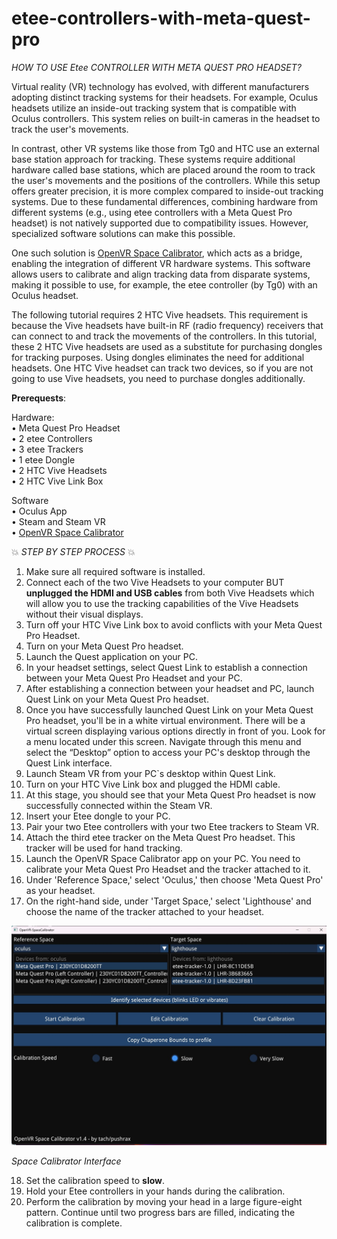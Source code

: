 # etee-controllers-with-meta-quest-pro

_HOW TO USE Etee CONTROLLER WITH META QUEST PRO HEADSET?_

Virtual reality (VR) technology has evolved, with different manufacturers adopting distinct tracking systems for their headsets. For example, Oculus headsets utilize an inside-out tracking system that is compatible with Oculus controllers. This system relies on built-in cameras in the headset to track the user's movements.   
  
In contrast, other VR systems like those from Tg0 and HTC use an external base station approach for tracking. These systems require additional hardware called base stations, which are placed around the room to track the user's movements and the positions of the controllers. While this setup offers greater precision, it is more complex compared to inside-out tracking systems.
Due to these fundamental differences, combining hardware from different systems (e.g., using etee controllers with a Meta Quest Pro headset) is not natively supported due to compatibility issues. However, specialized software solutions can make this possible.  
  
One such solution is [OpenVR Space Calibrator](https://github.com/pushrax/OpenVR-SpaceCalibrator), which acts as a bridge, enabling the integration of different VR hardware systems. This software allows users to calibrate and align tracking data from disparate systems, making it possible to use, for example, the etee controller (by Tg0) with an Oculus headset.  
  
The following tutorial requires 2 HTC Vive headsets. This requirement is because the Vive headsets have built-in RF (radio frequency) receivers that can connect to and track the movements of the controllers. In this tutorial, these 2 HTC Vive headsets are used as a substitute for purchasing dongles for tracking purposes. Using dongles eliminates the need for additional headsets. One HTC Vive headset can track two devices, so if you are not going to use Vive headsets, you need to purchase dongles additionally.


**Prerequests**:   
  
Hardware:  
•	Meta Quest Pro Headset  
•	2 etee Controllers  
•	3 etee Trackers  
•	1 etee Dongle  
•	2 HTC Vive Headsets  
•	2 HTC Vive Link Box  
  
Software  
•	Oculus App  
•	Steam and Steam VR  
•	 [OpenVR Space Calibrator](https://github.com/pushrax/OpenVR-SpaceCalibrator) 

💥 _STEP BY STEP PROCESS_  💥  
1.	Make sure all required software is installed.    
2.	Connect each of the two Vive Headsets to your computer BUT **unplugged the HDMI and USB cables** from both Vive Headsets which will allow you to use the tracking capabilities of the Vive Headsets without their visual displays.   
3.	Turn off your HTC Vive Link box to avoid conflicts with your Meta Quest Pro Headset.  
4.	Turn on your Meta Quest Pro headset.  
5.	Launch the Quest application on your PC.
6.	In your headset settings, select Quest Link to establish a connection between your Meta Quest Pro Headset and your PC.
7.	After establishing a connection between your headset and PC, launch Quest Link on your Meta Quest Pro headset.
8.	Once you have successfully launched Quest Link on your Meta Quest Pro headset, you'll be in a white virtual environment. There will be a virtual screen displaying various options directly in front of you. Look for a menu located under this screen. Navigate through this menu and select the “Desktop” option to access your PC's desktop through the Quest Link interface.
9.	Launch Steam VR from your PC`s desktop within Quest Link. 
10.	Turn on your HTC Vive Link box and plugged the HDMI cable.   
11.	At this stage, you should see that your Meta Quest Pro headset is now successfully connected within the Steam VR.
12.	Insert your Etee dongle to your PC.
13.	Pair your two Etee controllers with your two Etee trackers to Steam VR.    
14.	Attach the third etee tracker on the Meta Quest Pro headset. This tracker will be used for hand tracking.   
15.	Launch the OpenVR Space Calibrator app on your PC. You need to calibrate your Meta Quest Pro Headset and the tracker attached to it. 
16.	Under 'Reference Space,' select 'Oculus,' then choose 'Meta Quest Pro' as your headset.
17.	On the right-hand side, under 'Target Space,' select 'Lighthouse' and choose the name of the tracker attached to your headset.

    
<img src="./images/space_calibrator.jpg" alt="space_calibrator.jpg" width="600"/>        

_Space Calibrator Interface_


18.	Set the calibration speed to **slow**.                                  
29.	Hold your Etee controllers in your hands during the calibration.                    
20.	Perform the calibration by moving your head in a large figure-eight pattern. Continue until two progress bars are filled, indicating the calibration is complete.                   


